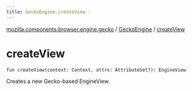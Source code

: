 ```yaml
---
title: GeckoEngine.createView - 
---
```


[mozilla.components.browser.engine.gecko](../index.html) / [GeckoEngine](index.html) / [createView](./create-view.html)

# createView

`fun createView(context: Context, attrs: AttributeSet?): EngineView`

Creates a new Gecko-based EngineView.

